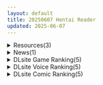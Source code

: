 ```yaml
---
layout: default
title: 20250607 Hentai Reader
updated: 2025-06-07
---
```


<details class='content-parent'>
<summary>
Resources(3)
</summary>
<details class='content-child'>
<summary>
<span class='rss-title'> 【R3224】[Qruppo] NUKITASHI2 / 抜きゲーみたいな島に住んでる貧乳はどうすりゃいいですか?2 / 住在下体升级岛上的贫乳该如何是好？2 官方中文版 + DLC 汉化硬盘版 V2.01 </span> <a class='rss-link' href='https://blog.reimu.net/archives/92565' target='_blank'>&nbsp;</a>
<div class='rss-published'> 🕛 20250606 12:00:36</div>
</summary>
昨天经过评论区提醒得知《拔作岛1》的续作，Steam《拔作岛2》官中发售了，于是8酱今天加班加点把2的资源给发 &#8230; <a class="more-link" href="https://blog.reimu.net/archives/92565">继续阅读<span class="screen-reader-text">【R3224】[Qruppo] NUKITASHI2 / 抜きゲーみたいな島に住んでる貧乳はどうすりゃいいですか?2 / 住在下体升级岛上的贫乳该如何是好？2 官方中文版 + DLC 汉化硬盘版 V2.01</span></a>
</details>
<details class='content-child'>
<summary>
<span class='rss-title'> 【R3706】[ぬるぬるアニメ] 【4Kアニメ】南の島でえちえち水着女子校生20人と汗だく中出しセックスするアニメ </span> <a class='rss-link' href='https://blog.reimu.net/archives/111127' target='_blank'>&nbsp;</a>
<div class='rss-published'> 🕛 20250606 08:00:18</div>
</summary>
今天再来一期ぬるぬるアニメ的改良后的AI动画。近期这个社的AI系列就算告一段落了，之后污师会继续鼓捣巫女去。  &#8230; <a class="more-link" href="https://blog.reimu.net/archives/111127">继续阅读<span class="screen-reader-text">【R3706】[ぬるぬるアニメ] 【4Kアニメ】南の島でえちえち水着女子校生20人と汗だく中出しセックスするアニメ</span></a>
</details>
<details class='content-child'>
<summary>
<span class='rss-title'> 【S4886】[Miel] 男の娘ハーレム ～ご主人様♪私たちのメス化アナルをお召し上がりくださいませ～ / 伪娘后宫 官方中文版 </span> <a class='rss-link' href='https://blog.reimu.net/archives/110836' target='_blank'>&nbsp;</a>
<div class='rss-published'> 🕛 20250606 05:00:59</div>
</summary>
这个是Miel抄作业抄出来的，作业能抄成这样也是没谁了。 Miel社于2016年1月15日推出的ADV拔作，而 &#8230; <a class="more-link" href="https://blog.reimu.net/archives/110836">继续阅读<span class="screen-reader-text">【S4886】[Miel] 男の娘ハーレム ～ご主人様♪私たちのメス化アナルをお召し上がりくださいませ～ / 伪娘后宫 官方中文版</span></a>
</details>

</details>
<details class='content-parent'>
<summary>
News(1)
</summary>
<details class='content-child'>
<summary>
<span class='rss-title'> GOSE【皮小鬼2】评测！——“大就是好！如同‘拖拉机’一样夸张的逆天臀围比例，究竟是不是你的菜？！” </span> <a class='rss-link' href='https://mingqiceping.com/7911.html' target='_blank'>&nbsp;</a>
<div class='rss-published'> 🕛 20250606 16:41:06</div>
</summary>
https://mingqiceping.com/wp-content/uploads/thumb/2025/06/fill_w313_h235_g0_mark_RJ01114383.jpg
</details>

</details>
<details class='content-parent'>
<summary>
DLsite Game Ranking(5)
</summary>
<details class='content-child'>
<summary>
<span class='rss-title'> 【中英日韩】这样一来你也是性处理科的一员了！ [むくどりGames] </span> <a class='rss-link' href='https://www.dlsite.com/maniax/work/=/product_id/RJ01387100.html' target='_blank'>&nbsp;</a>
<div class='rss-published'> 🕛 20250607 05:18:10</div>
</summary>
<img src ="http://img.dlsite.jp/modpub/images2/work/doujin/RJ01388000/RJ01387100_img_main.jpg"/><br/>实时3D性处理模拟游戏！将性处理科的后辈“佐藤品乃”（Sato Shinano）以及随机生成的各式各样的女职员们分配过来，进行性处理吧！
</details>
<details class='content-child'>
<summary>
<span class='rss-title'> 宿と酒場とハルバード [AleCubicSoft] </span> <a class='rss-link' href='https://www.dlsite.com/maniax/work/=/product_id/RJ01383313.html' target='_blank'>&nbsp;</a>
<div class='rss-published'> 🕛 20250607 05:18:10</div>
</summary>
<img src ="http://img.dlsite.jp/modpub/images2/work/doujin/RJ01384000/RJ01383313_img_main.jpg"/><br/>サバイバーアクション。魔物退治クエストに、酒場で接客の仕事。冒険者の生活は一筋縄ではいかない。
</details>
<details class='content-child'>
<summary>
<span class='rss-title'> Fallen / Brand New World [パルティア教団] </span> <a class='rss-link' href='https://www.dlsite.com/maniax/work/=/product_id/RJ01348926.html' target='_blank'>&nbsp;</a>
<div class='rss-published'> 🕛 20250607 05:18:10</div>
</summary>
<img src ="http://img.dlsite.jp/modpub/images2/work/doujin/RJ01349000/RJ01348926_img_main.jpg"/><br/>メイドとふれあい、通じ合う。ファンタジー都市生活SLG
</details>
<details class='content-child'>
<summary>
<span class='rss-title'> 人妻騎士と最後の砦 〜寝取り&性欲管理のハーレム籠城ライフRPG [WILD FLOWER] </span> <a class='rss-link' href='https://www.dlsite.com/maniax/work/=/product_id/RJ01389762.html' target='_blank'>&nbsp;</a>
<div class='rss-published'> 🕛 20250607 05:18:10</div>
</summary>
<img src ="http://img.dlsite.jp/modpub/images2/work/doujin/RJ01390000/RJ01389762_img_main.jpg"/><br/>人妻騎士との寝取り籠城ライフRPG！！濃厚イベントシーンはボイス付き&ぬるぬる動くアニメーション!
</details>
<details class='content-child'>
<summary>
<span class='rss-title'> 修道女ソフィーと魔女の呪い [満天工房] </span> <a class='rss-link' href='https://www.dlsite.com/maniax/work/=/product_id/RJ01339608.html' target='_blank'>&nbsp;</a>
<div class='rss-published'> 🕛 20250607 05:18:10</div>
</summary>
<img src ="http://img.dlsite.jp/modpub/images2/work/doujin/RJ01340000/RJ01339608_img_main.jpg"/><br/>満天工房 戦闘エロRPGゲーム第2弾「修道女ソフィーと魔女の呪い」
</details>

</details>
<details class='content-parent'>
<summary>
DLsite Voice Ranking(5)
</summary>
<details class='content-child'>
<summary>
<span class='rss-title'> ギャルママ クソガキ 低音オホヤベ浮気交尾 [デカスイカ3号] </span> <a class='rss-link' href='https://www.dlsite.com/maniax/work/=/product_id/RJ01375671.html' target='_blank'>&nbsp;</a>
<div class='rss-published'> 🕛 20250607 05:18:12</div>
</summary>
<img src ="http://img.dlsite.jp/modpub/images2/work/doujin/RJ01376000/RJ01375671_img_main.jpg"/><br/>学名:ちんぽ
</details>
<details class='content-child'>
<summary>
<span class='rss-title'> ★6/19まで限定特典付き★双子パジャマサキュバスのねむねむ負け癖暗示射精【わる～いパジャマ淫魔がショタ勇者とまどろみエッチをして、情けない敗北射精をさせる話】 [悪女名鑑(常世常闇所々)] </span> <a class='rss-link' href='https://www.dlsite.com/maniax/work/=/product_id/RJ01389279.html' target='_blank'>&nbsp;</a>
<div class='rss-published'> 🕛 20250607 05:18:12</div>
</summary>
<img src ="http://img.dlsite.jp/modpub/images2/work/doujin/RJ01390000/RJ01389279_img_main.jpg"/><br/>ねむねむ誘惑×あまあまエッチ 悪～いパジャマ淫魔がショタ勇者にエッチな誘惑をして、びゅるびゅる敗北射精をさせる話です。 魔王の四天王であるパジャマ淫魔と対峙する勇者… やる気の無さそうな二人に、眠気とエッチを誘われて心地良くなってしまいます… 勇者はパジャマ淫魔の誘惑に打ち勝つことができるのでしょうか?  CV みもりあいの様
</details>
<details class='content-child'>
<summary>
<span class='rss-title'> 【性癖布教期間限定100円】クールな皮肉屋の高身長美人神官に◯眠で常識を書き換え、性処理を義務と割り切らせたりいつでも生ハメ可能のオナホ担当へ【イチャラブエンド】 [あとりえスターズ] </span> <a class='rss-link' href='https://www.dlsite.com/maniax/work/=/product_id/RJ01363449.html' target='_blank'>&nbsp;</a>
<div class='rss-published'> 🕛 20250607 05:18:12</div>
</summary>
<img src ="http://img.dlsite.jp/modpub/images2/work/doujin/RJ01364000/RJ01363449_img_main.jpg"/><br/>「あなた」を見下し軽蔑する高貴な美人神官を◯眠魔法で常識改変し、いつでも好き放題に生コキ担当係として奉仕させ最終的にイチャラブ生オナホ伴侶として婚約を誓わせるハッピーエンド音声！
</details>
<details class='content-child'>
<summary>
<span class='rss-title'> 【対魔忍RPGX】アサギ&朧ASMR～最強と最凶の対魔忍の取り「愛」～ [Lilith [リリス]] </span> <a class='rss-link' href='https://www.dlsite.com/maniax/work/=/product_id/RJ01400832.html' target='_blank'>&nbsp;</a>
<div class='rss-published'> 🕛 20250607 05:18:12</div>
</summary>
<img src ="http://img.dlsite.jp/modpub/images2/work/doujin/RJ01401000/RJ01400832_img_main.jpg"/><br/>対魔忍ASMR第6弾は 「井河アサギ」と「朧」。性格も責め方もまるで正反対な二人を同時攻略する贅沢ASMR！
</details>
<details class='content-child'>
<summary>
<span class='rss-title'> 【ALL無声音】フル勃起でメイドの発情トロマンに生ハメしたまま寝れますか?【スローセックス/ずっと生ハメ】 [バブバブの森] </span> <a class='rss-link' href='https://www.dlsite.com/maniax/work/=/product_id/RJ01392175.html' target='_blank'>&nbsp;</a>
<div class='rss-published'> 🕛 20250607 05:18:12</div>
</summary>
<img src ="http://img.dlsite.jp/modpub/images2/work/doujin/RJ01393000/RJ01392175_img_main.jpg"/><br/>勃起生ハメしながら寝れますか?第二弾！今度はドスケベメイドの二人があなたの睡眠を生ハメでサポート致します！勃起チンチンをトロマンに入れたまま、ゆったりまったりした雰囲気で耳舐めされながら、ぐっすり眠ってくださいね！囁きは全て無声音！みもりあいの様×涼花みなせ様の囁きメイドバディが夢の生ハメ睡眠世界へお届けします♪
</details>

</details>
<details class='content-parent'>
<summary>
DLsite Comic Ranking(5)
</summary>
<details class='content-child'>
<summary>
<span class='rss-title'> なまオナホ先輩♡ ~ヤリたがりの先輩が後輩くんを煽ったらバッコバコに犯されてめちゃくちゃ射精される話~ [sumomo] </span> <a class='rss-link' href='https://www.dlsite.com/maniax/work/=/product_id/RJ01365103.html' target='_blank'>&nbsp;</a>
<div class='rss-published'> 🕛 20250607 05:18:15</div>
</summary>
<img src ="http://img.dlsite.jp/modpub/images2/work/doujin/RJ01366000/RJ01365103_img_main.jpg"/><br/>セックス大好きな低身長巨乳の先輩が後輩の男の子にオナホにされる漫画です
</details>
<details class='content-child'>
<summary>
<span class='rss-title'> 魅惑的なお前が悪い [よふかしのへや] </span> <a class='rss-link' href='https://www.dlsite.com/maniax/work/=/product_id/RJ01389285.html' target='_blank'>&nbsp;</a>
<div class='rss-published'> 🕛 20250607 05:18:15</div>
</summary>
<img src ="http://img.dlsite.jp/modpub/images2/work/doujin/RJ01390000/RJ01389285_img_main.jpg"/><br/>性奴○との背徳いちゃらぶ生活
</details>
<details class='content-child'>
<summary>
<span class='rss-title'> ほわほわした冴えないOLちゃんがお薬実験で肥大化突起どすけべボディになる話 [ふにゃみるく] </span> <a class='rss-link' href='https://www.dlsite.com/maniax/work/=/product_id/RJ01400925.html' target='_blank'>&nbsp;</a>
<div class='rss-published'> 🕛 20250607 05:18:15</div>
</summary>
<img src ="http://img.dlsite.jp/modpub/images2/work/doujin/RJ01401000/RJ01400925_img_main.jpg"/><br/>None
</details>
<details class='content-child'>
<summary>
<span class='rss-title'> 【日文版】只是眼神凶恶的普通女人 [あきや] </span> <a class='rss-link' href='https://www.dlsite.com/maniax/work/=/product_id/RJ01354858.html' target='_blank'>&nbsp;</a>
<div class='rss-published'> 🕛 20250607 05:18:15</div>
</summary>
<img src ="http://img.dlsite.jp/modpub/images2/work/doujin/RJ01355000/RJ01354858_img_main.jpg"/><br/>前去搭话的女人眼神凶恶，是个普通的女人！？
</details>
<details class='content-child'>
<summary>
<span class='rss-title'> 悪魔の調教 [Paint Lab] </span> <a class='rss-link' href='https://www.dlsite.com/maniax/work/=/product_id/RJ01308080.html' target='_blank'>&nbsp;</a>
<div class='rss-published'> 🕛 20250607 05:18:15</div>
</summary>
<img src ="http://img.dlsite.jp/modpub/images2/work/doujin/RJ01309000/RJ01308080_img_main.jpg"/><br/>ふたなりレズ×調教SEX
</details>

</details>
